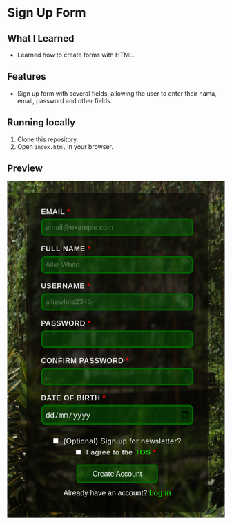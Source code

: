 # Sign Up Form

## What I Learned

- Learned how to create forms with HTML.

## Features

- Sign up form with several fields, allowing the user to enter their nama, email, password and other fields.

## Running locally

1. Clone this repository.
2. Open `index.html` in your browser.

## Preview

![preview](preview.png)

